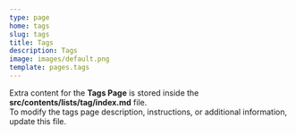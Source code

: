 ```yaml
---
type: page
home: tags
slug: tags
title: Tags
description: Tags
image: images/default.png
template: pages.tags
---
```


Extra content for the **Tags Page** is stored inside the **src/contents/lists/tag/index.md** file.  
To modify the tags page description, instructions, or additional information, update this file.
